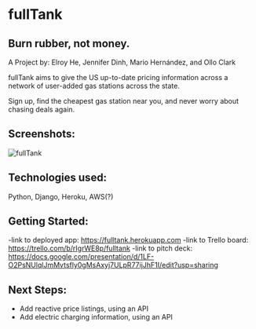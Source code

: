 
# fullTank

## Burn rubber, not money.

A Project by: Elroy He, Jennifer Dinh, 
Mario Hernández, and Ollo Clark

fullTank aims to give the US up-to-date pricing information across a network 
of user-added gas stations across the state.

Sign up, find the cheapest gas station near you,
and never worry about chasing deals again.

## Screenshots:

![fullTank](/img/screenshot.png)

## Technologies used:

Python, Django, Heroku, AWS(?)

## Getting Started:

-link to deployed app: https://fulltank.herokuapp.com
-link to Trello board: https://trello.com/b/rIgrWE8p/fulltank
-link to pitch deck: https://docs.google.com/presentation/d/1LF-O2PsNUlqlJmMvtsfly0gMsAxyj7ULpR77ijJhF1I/edit?usp=sharing
## Next Steps:

- Add reactive price listings, using an API
- Add electric charging information, using an API
